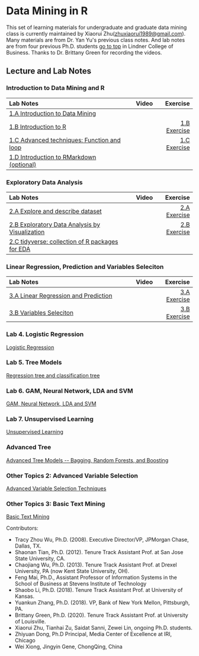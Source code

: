 # Data Mining in R

This set of learning materials for undergraduate and graduate data mining class is currently maintained by Xiaorui Zhu(zhuxiaorui1989@gmail.com). Many materials are from Dr. Yan Yu's previous class notes. And lab notes are from four previous Ph.D. students [go to top](#header) in Lindner College of Business. Thanks to Dr. Brittany Green for recording the videos. 

## Lecture and Lab Notes

### Introduction to Data Mining and R

<style>
table th:first-of-type {
    width: 70%;
}
table th:nth-of-type(2) {
    width: 20%;
}
table th:nth-of-type(3) {
    width: 30%;
}
</style>


| Lab Notes |  Video | Exercise |
|:----------|:-------------:|------:|
| [1.A Introduction to Data Mining](lecture/1.A_IntroDM.html)   |            |   |
| [1.B Introduction to R](lecture/1.B_IntroR.html) |       | [1.B Exercise](lecture/1.B_Exercise.html) |
| [1.C Advanced techniques: Function and loop](lecture/1.C_IntroFuncLoop.html) |   | [1.C Exercise](lecture/1.C_Exercise.html) |
| [1.D Introduction to RMarkdown (optional)](lecture/1.D_IntroMarkdown.html) |      |     |

### Exploratory Data Analysis

| Lab Notes |  Video | Exercise |
|:----------|:-------------:|------:|
| [2.A Explore and describe dataset](lecture/2.A_ExploratoryAnalyses.html)   |            | [2.A Exercise](lecture/2.A_Exercise.html)  |
| [2.B Exploratory Data Analysis by Visualization](lecture/2.B_EDA_Vis.html)   |            | [2.B Exercise](lecture/2.B_Exercise.html) |
| [2.C tidyverse: collection of R packages for EDA](lecture/2.C_tidyverse.html)   |            | |

### Linear Regression, Prediction and Variables Seleciton

| Lab Notes |  Video | Exercise |
|:----------|:-------------:|------:|
| [3.A Linear Regression and Prediction](lecture/3.A_LinearReg.html)   |            | [3.A Exercise](lecture/3.A_Exercise.html)  |
| [3.B Variables Seleciton](lecture/3.B_VarSel.html)                   |            | [3.B Exercise](lecture/3.A_Exercise.html) |

### Lab 4. Logistic Regression

[Logistic Regression](lecture/4_LogisticReg.html)

### Lab 5. Tree Models

[Regression tree and classification tree](lecture/5_Tree.html)

### Lab 6. GAM, Neural Network, LDA and SVM

[GAM, Neural Network, LDA and SVM](lecture/6_SupervisedLearning.html)

### Lab 7. Unsupervised Learning

[Unsupervised Learning](lecture/7_UnsupervisedLearning.html)

### Advanced Tree 

[Advanced Tree Models -- Bagging, Random Forests, and Boosting](lecture/AdvTree.html)

### Other Topics 2: Advanced Variable Selection

[Advanced Variable Selection Techniques](lecture/VS.html)

### Other Topics 3: Basic Text Mining

[Basic Text Mining](lecture/Basic_Text_Mining.html)


Contributors: 
- Tracy Zhou Wu, Ph.D. (2008). Executive Director/VP, JPMorgan Chase, Dallas, TX.  
- Shaonan Tian, Ph.D. (2012). Tenure Track Assistant Prof. at San Jose State University, CA. 
- Chaojiang Wu, Ph.D. (2013). Tenure Track Assistant Prof. at Drexel University, PA (now Kent State University, OH).
- Feng Mai, Ph.D., Assistant Professor of Information Systems in the School of Business at Stevens Institute of Technology
- Shaobo Li, Ph.D.  (2018). Tenure Track Assistant Prof. at University of Kansas.
- Yuankun Zhang, Ph.D.  (2018). VP, Bank of New York Mellon, Pittsburgh, PA.
- Brittany Green, Ph.D. (2020). Tenure Track Assistant Prof. at University of Louisville.
- Xiaorui Zhu, Tianhai Zu, Saidat Sanni, Zewei Lin, ongoing Ph.D. students.
- Zhiyuan Dong, Ph.D Principal, Media Center of Excellence at IRI, Chicago
- Wei Xiong, Jingyin Gene, ChongQing, China
